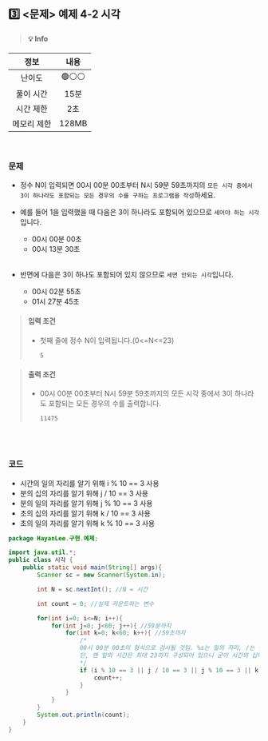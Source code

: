 ## 3️⃣ <문제> 예제 4-2 시각
> #### 💡 Info
|   정보    |  내용   |
|:-------:|:-----:|
|   난이도   | 🟢⚪⚪  |
|  풀이 시간  |  15분  | 
|  시간 제한  |  2초   |
| 메모리 제한  | 128MB |

<br>

### 문제
- 정수 N이 입력되면 00시 00분 00초부터 N시 59분 59초까지의 ```모든 시각 중에서 3이 하나라도 포함되는 모든 경우의 수를 구하는 프로그램을 작성```하세요.
- 예를 들어 1을 입력했을 때 다음은 3이 하나라도 포함되어 있으므로 ```세어야 하는 시각``` 입니다.
    - 00시 00분 00초
    - 00시 13분 30초

  <br>

- 반면에 다음은 3이 하나도 포함되어 있지 않으므로 ```세면 안되는 시각```입니다.
    - 00시 02분 55초
    - 01시 27분 45초

> #### 입력 조건
>  - 첫째 줄에 정수 N이 입력됩니다.(0<=N<=23)
>      ```
>      5
>      ```

> #### 출력 조건
>  - 00시 00분 00초부터 N시 59분 59초까지의 모든 시각 중에서 3이 하나라도 포함되는 모든 경우의 수를 출력합니다.
>       ```
>       11475
>       ```

<br>
<br>

### 코드

- 시간의 일의 자리를 알기 위해 i % 10 == 3 사용
- 분의 십의 자리를 알기 위해 j / 10 == 3 사용
- 분의 일의 자리를 알기 위해 j % 10 == 3 사용
- 초의 십의 자리를 알기 위해 k / 10 == 3 사용
- 초의 일의 자리를 알기 위해 k % 10 == 3 사용

```java
package HayanLee.구현.예제;

import java.util.*;
public class 시각 {
    public static void main(String[] args){
        Scanner sc = new Scanner(System.in);

        int N = sc.nextInt(); //N = 시간

        int count = 0; //실제 카운트하는 변수

        for(int i=0; i<=N; i++){
            for(int j=0; j<60; j++){ //59분까지
                for(int k=0; k<60; k++){ //59초까지
                    /*
                    00시 00분 00초의 형식으로 검사될 것임. %s는 일의 자리, /는 십의 자리로 OR 구성
                    단, 맨 앞의 시간은 최대 23까지 구성되어 있으니 굳이 시간의 십의 자리를 나눠 검사할 필요가 없음.
                    */
                    if (i % 10 == 3 || j / 10 == 3 || j % 10 == 3 || k / 10 == 3 || k % 10 == 3){
                        count++;
                    }
                }
            }
        }
        System.out.println(count);
    }
}
```